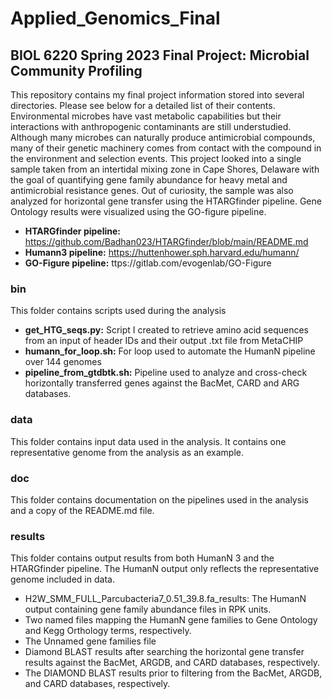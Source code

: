 # Applied_Genomics_Final


## BIOL 6220 Spring 2023 Final Project: Microbial Community Profiling
This repository contains my final project information stored into several directories. Please see below for a detailed list of their contents. Environmental microbes have vast metabolic capabilities but their interactions with anthropogenic contaminants are still understudied. Although many microbes can naturally produce antimicrobial compounds, many of their genetic machinery comes from contact with the compound in the environment and selection events. This project looked into a single sample taken from an intertidal mixing zone in Cape Shores, Delaware with the goal of quantifying gene family abundance for heavy metal and antimicrobial resistance genes. Out of curiosity, the sample was also analyzed for horizontal gene transfer using the HTARGfinder pipeline. Gene Ontology results were visualized using the GO-figure pipeline.

- **HTARGfinder pipeline:** https://github.com/Badhan023/HTARGfinder/blob/main/README.md 
- **Humann3 pipeline:** https://huttenhower.sph.harvard.edu/humann/ 
- **GO-Figure pipeline:** ttps://gitlab.com/evogenlab/GO-Figure

### bin
This folder contains scripts used during the analysis
- **get_HTG_seqs.py:** Script I created to retrieve amino acid sequences from an input of header IDs and their output .txt file from MetaCHIP
- **humann_for_loop.sh:** For loop used to automate the HumanN pipeline over 144 genomes 
- **pipeline_from_gtdbtk.sh:** Pipeline used to analyze and cross-check horizontally transferred genes against the BacMet, CARD and ARG databases.

### data
This folder contains input data used in the analysis. It contains one representative genome from the analysis as an example. 
### doc
This folder contains documentation on the pipelines used in the analysis and a copy of the README.md file.
### results
This folder contains output results from both HumanN 3 and the HTARGfinder pipeline. The HumanN output only reflects the representative genome included in data.
- H2W_SMM_FULL_Parcubacteria7_0.51_39.8.fa_results: The HumanN output containing gene family abundance files in RPK units.
- Two named files mapping the HumanN gene families to Gene Ontology and Kegg Orthology terms, respectively.
- The Unnamed gene families file
- Diamond BLAST results after searching the horizontal gene transfer results against the BacMet, ARGDB, and CARD databases, respectively.
- The DIAMOND BLAST results prior to filtering from the BacMet, ARGDB, and CARD databases, respectively. 
